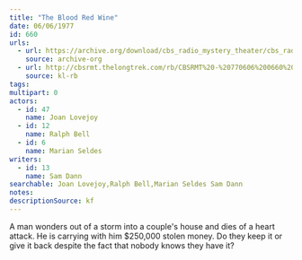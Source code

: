 ```yaml
---
title: "The Blood Red Wine"
date: 06/06/1977
id: 660
urls: 
  - url: https://archive.org/download/cbs_radio_mystery_theater/cbs_radio_mystery_theater-0651-0700.zip/cbs_radio_mystery_theater-0651-0700%2Fcbsrmt_0660_the_blood_red_wine.mp3
    source: archive-org
  - url: http://cbsrmt.thelongtrek.com/rb/CBSRMT%20-%20770606%200660%20The%20Blood%20Red%20Wine_WLNH-FM_rb.mp3
    source: kl-rb
tags: 
multipart: 0
actors:  
  - id: 47
    name: Joan Lovejoy  
  - id: 12
    name: Ralph Bell  
  - id: 6
    name: Marian Seldes
writers:  
  - id: 13
    name: Sam Dann
searchable: Joan Lovejoy,Ralph Bell,Marian Seldes Sam Dann
notes: 
descriptionSource: kf
---
```

A man wonders out of a storm into a couple's house and dies of a heart attack. He is carrying with him $250,000 stolen money. Do they keep it or give it back despite the fact that nobody knows they have it?